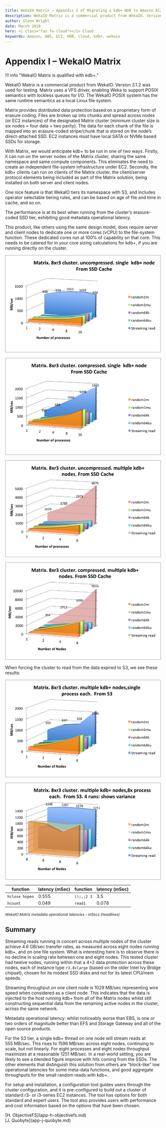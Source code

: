 ```yaml
---
title: WekaIO Matrix – Appendix I of Migrating a kdb+ HDB to Amazon EC2 – Cloud – kdb+ and q documentation
description: WekaIO Matrix is a commercial product from WekaIO. Version 3.1.2 was used for testing. Matrix uses a VFS driver, enabling Weka to support POSIX semantics with lockless queues for I/O. The WekaIO POSIX system has the same runtime semantics as a local Linux file system.
author: Glenn Wright
date: March 2018
hero: <i class="fas fa-cloud"></i> Cloud
keywords: Amazon, AWS, EC2, HDB, cloud, kdb+, wekaio
---
```

# Appendix I – WekaIO Matrix



!!! info "WekaIO Matrix is qualified with kdb+."

WekaIO Matrix is a commercial product from WekaIO. 
Version 3.1.2 was used for testing.
Matrix uses a VFS driver, enabling Weka to support POSIX semantics with lockless queues for I/O. 
The WekaIO POSIX system has the same runtime semantics as a local Linux file system.

Matrix provides distributed data protection based on a proprietary form of erasure coding. 
Files are broken up into chunks and spread across nodes (or EC2 instances) of the designated Matrix cluster (minimum cluster size is six nodes = four data + two parity). 
The data for each chunk of the file is mapped into an erasure-coded stripe/chunk that is stored on the node’s direct-attached SSD. 
EC2 instances must have local SATA or NVMe based SSDs for storage.

With Matrix, we would anticipate kdb+ to be run in one of two ways. 
Firstly, it can run on the server nodes of the Matrix cluster, sharing the same namespace and same compute components. 
This eliminates the need to create an independent file-system infrastructure under EC2. 
Secondly, the kdb+ clients can run on clients of the Matrix cluster, the client/server protocol elements being included as part of the Matrix solution, being installed on both server and client nodes.

One nice feature is that WekaIO tiers its namespace with S3, and includes operator selectable tiering rules, and can be based on age of file and time in cache, and so on.

The performance is at its best when running from the cluster’s erasure-coded SSD tier, exhibiting good metadata operational latency.

This product, like others using the same design model, does require server and client nodes to dedicate one or more cores (vCPU) to the file-system function. 
These dedicated cores run at 100% of capability on that core. 
This needs to be catered for in your core sizing calculations for kdb+, if you are running directly on the cluster.

![](img/media/image44.png)

![](img/media/image45.png)

![](img/media/image46.png)

![](img/media/image47.png)

When forcing the cluster to read from the data expired to S3, we see these results:

![](img/media/image48.png)

![](img/media/image49.png)

function       | latency (mSec) | function   | latency (mSec) 
---------------|----------------|------------|---------------
`hclose hopen` | 0.555          | `();,;2 3` | 3.5
`hcount`       | 0.049          | `read1`    | 0.078

<small>_WekaIO Matrix metadata operational latencies - mSecs (headlines)_</small>


## Summary

Streaming reads running in concert across multiple nodes of the cluster achieve 4.6&nbsp;GB/sec transfer rates, as measured across eight nodes running kdb+, and on one file system. 
What is interesting here is to observe there is no decline in scaling rate between one and eight nodes. 
This tested cluster had twelve nodes, running within that a 4+2 data protection across these nodes, each of instance type `r3.8xlarge` (based on the older Intel Ivy Bridge chipset), chosen for its modest SSD disks and not for its latest CPU/mem speeds.

Streaming throughput on one client node is 1029&nbsp;MB/sec representing wire speed when considered as a client node. 
This indicates that the data is injected to the host running kdb+ from all of the Matrix nodes whilst still constructing sequential data from the remaining active nodes in the cluster, across the same network.

Metadata operational latency: whilst noticeably worse than EBS, is one or two orders of magnitude better than EFS and Storage Gateway and all of the open source products.

For the S3 tier, a single kdb+ thread on one node will stream reads at 555&nbsp;MB/sec. 
This rises to 1596&nbsp;MB/sec across eight nodes, continuing to scale, but not linearly. 
For eight processes and eight nodes throughput maximizes at a reasonable 1251&nbsp;MB/sec. 
In a real-world setting, you are likely to see a blended figure improve with hits coming from the SSDs. 
The other elements that distinguish this solution from others are “block-like” low operational latencies for some meta-data functions, and good aggregate throughputs for the small random reads with kdb+.

For setup and installation, a configuration tool guides users through the cluster configuration, and it is pre-configured to build out a cluster of standard r3- or i3-series EC2 instances. 
The tool has options for both standard and expert users. 
The tool also provides users with performance and cost information based on the options that have been chosen.




<div class="kx-nav" markdown="1">
<div class="kx-nav-prev">[H. ObjectiveFS](app-h-objectivefs.md)</div><div class="kx-nav-next">[J. Quobyte](app-j-quobyte.md)</div>
</div>
